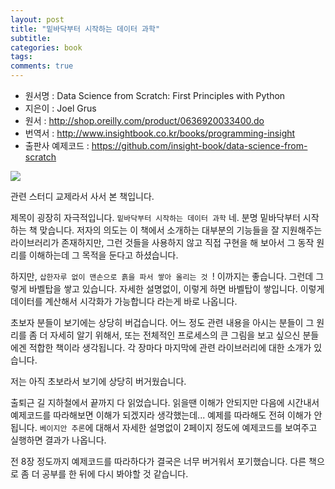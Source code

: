 ```yaml
---
layout: post
title: "밑바닥부터 시작하는 데이터 과학"
subtitle:  
categories: book
tags:  
comments: true
---
```


- 원서명 : Data Science from Scratch: First Principles with Python
- 지은이 : Joel Grus
- 원서 : <http://shop.oreilly.com/product/0636920033400.do>
- 번역서 : <http://www.insightbook.co.kr/books/programming-insight>
- 출판사 예제코드 : <https://github.com/insight-book/data-science-from-scratch>

![](https://github.com/DevStarSJ/Study/blob/master/Blog/Review/Books/image/DataScienceWithScratch.cover.png?raw=true)

관련 스터디 교제라서 사서 본 책입니다.

제목이 굉장히 자극적입니다. `밑바닥부터 시작하는 데이터 과학`
네. 분명 밑바닥부터 시작하는 책 맞습니다.
저자의 의도는 이 책에서 소개하는 대부분의 기능들을 잘 지원해주는 라이브러리가 존재하지만,
그런 것들을 사용하지 않고 직접 구현을 해 보아서 그 동작 원리를 이해하는데 그 목적을 둔다고 하셨습니다.

하지만, `삽한자루 없이 맨손으로 흙을 파서 쌓아 올리는 것 `! 이까지는 좋습니다.
그런데 그렇게 바벨탑을 쌓고 있습니다. 자세한 설명없이, 이렇게 하면 바벨탑이 쌓입니다.
이렇게 데이터를 계산해서 시각화가 가능합니다 라는게 바로 나옵니다.

초보자 분들이 보기에는 상당히 버겁습니다. 어느 정도 관련 내용을 아시는 분들이 그 원리를 좀 더 자세히 알기 위해서, 또는 전체적인 프로세스의 큰 그림을 보고 싶으신 분들에겐 적합한 책이라 생각됩니다.
각 장마다 마지막에 관련 라이브러리에 대한 소개가 있습니다.

저는 아직 초보라서 보기에 상당히 버거웠습니다.

출퇴근 길 지하철에서 끝까지 다 읽었습니다.
읽을땐 이해가 안되지만 다음에 시간내서 예제코드를 따라해보면 이해가 되겠지라 생각했는데...
예제를 따라해도 전혀 이해가 안됩니다.
`베이지안 추론`에 대해서 자세한 설명없이 2페이지 정도에 예제코드를 보여주고 실행하면 결과가 나옵니다.

전 8장 정도까지 예제코드를 따라하다가 결국은 너무 버거워서 포기했습니다.
다른 책으로 좀 더 공부를 한 뒤에 다시 봐야할 것 같습니다.
